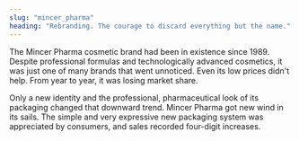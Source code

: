 ```yaml
---
slug: "mincer_pharma"
heading: "Rebranding. The courage to discard everything but the name."
---
```

The Mincer Pharma cosmetic brand had been in existence since 1989. Despite professional formulas and technologically advanced cosmetics, it was just one of many brands that went unnoticed. Even its low prices didn't help. From year to year, it was losing market share.

Only a new identity and the professional, pharmaceutical look of its packaging changed that downward trend. Mincer Pharma got new wind in its sails. The simple and very expressive new packaging system was appreciated by consumers, and sales recorded four-digit increases.